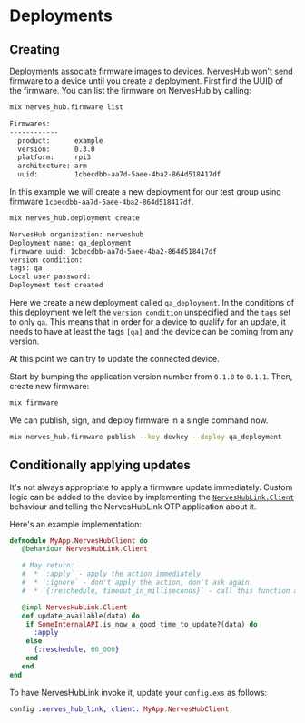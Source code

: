 # Deployments

## Creating

Deployments associate firmware images to devices. NervesHub won't send firmware to a device until you create a deployment. First find the UUID of the firmware. You can list the firmware on NervesHub by calling:

```bash
mix nerves_hub.firmware list

Firmwares:
------------
  product:      example
  version:      0.3.0
  platform:     rpi3
  architecture: arm
  uuid:         1cbecdbb-aa7d-5aee-4ba2-864d518417df
```

In this example we will create a new deployment for our test group using firmware `1cbecdbb-aa7d-5aee-4ba2-864d518417df`.

```bash
mix nerves_hub.deployment create

NervesHub organization: nerveshub
Deployment name: qa_deployment
firmware uuid: 1cbecdbb-aa7d-5aee-4ba2-864d518417df
version condition:
tags: qa
Local user password:
Deployment test created
```

Here we create a new deployment called `qa_deployment`. In the conditions of this deployment we left the `version condition` unspecified and the `tags` set to only `qa`. This means that in order for a device to qualify for an update, it needs to have at least the tags `[qa]` and the device can be coming from any version.

At this point we can try to update the connected device.

Start by bumping the application version number from `0.1.0` to `0.1.1`. Then, create new firmware:

```bash
mix firmware
```

We can publish, sign, and deploy firmware in a single command now.

```bash
mix nerves_hub.firmware publish --key devkey --deploy qa_deployment
```

## Conditionally applying updates

It's not always appropriate to apply a firmware update immediately. Custom logic can be added to the device by implementing the [`NervesHubLink.Client`](https://hexdocs.pm/nerves_hub_link/NervesHubLink.Client.html) behaviour and telling the NervesHubLink OTP application about it.

Here's an example implementation:

```elixir
defmodule MyApp.NervesHubClient do
   @behaviour NervesHubLink.Client

   # May return:
   #  * `:apply` - apply the action immediately
   #  * `:ignore` - don't apply the action, don't ask again.
   #  * `{:reschedule, timeout_in_milliseconds}` - call this function again later.

   @impl NervesHubLink.Client
   def update_available(data) do
    if SomeInternalAPI.is_now_a_good_time_to_update?(data) do
      :apply
    else
      {:reschedule, 60_000}
    end
   end
end
```

To have NervesHubLink invoke it, update your `config.exs` as follows:

```elixir
config :nerves_hub_link, client: MyApp.NervesHubClient
```

